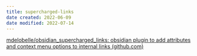 ```yaml
---
title: supercharged-links
date created: 2022-06-09
date modified: 2022-07-14
---
```


[mdelobelle/obsidian_supercharged_links: obsidian plugin to add attributes and context menu options to internal links (github.com)](https://github.com/mdelobelle/obsidian_supercharged_links)
